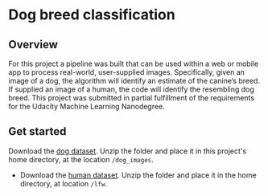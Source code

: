 # Dog breed classification

## Overview

For this project a pipeline was built that can be used within a web or mobile app to process real-world, user-supplied images. Specifically, given an image of a dog, the algorithm will identify an estimate of the canine’s breed. If supplied an image of a human, the code will identify the resembling dog breed. This project was submitted in partial fulfillment of the requirements for the Udacity Machine Learning Nanodegree. 

## Get started

Download the [dog dataset](https://s3-us-west-1.amazonaws.com/udacity-aind/dog-project/dogImages.zip).  Unzip the folder and place it in this project's home directory, at the location `/dog_images`. 

* Download the [human dataset](https://s3-us-west-1.amazonaws.com/udacity-aind/dog-project/lfw.zip).  Unzip the folder and place it in the home directory, at location `/lfw`.  
